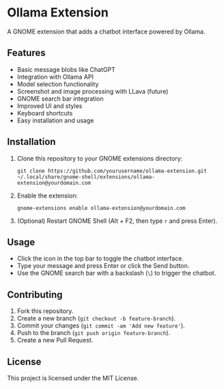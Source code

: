 # Ollama Extension

A GNOME extension that adds a chatbot interface powered by Ollama.

## Features

- Basic message blobs like ChatGPT
- Integration with Ollama API
- Model selection functionality
- Screenshot and image processing with LLava (future)
- GNOME search bar integration
- Improved UI and styles
- Keyboard shortcuts
- Easy installation and usage

## Installation

1. Clone this repository to your GNOME extensions directory:
    ```
    git clone https://github.com/yourusername/ollama-extension.git ~/.local/share/gnome-shell/extensions/ollama-extension@yourdomain.com
    ```

2. Enable the extension:
    ```
    gnome-extensions enable ollama-extension@yourdomain.com
    ```

3. (Optional) Restart GNOME Shell (Alt + F2, then type `r` and press Enter).

## Usage

- Click the icon in the top bar to toggle the chatbot interface.
- Type your message and press Enter or click the Send button.
- Use the GNOME search bar with a backslash (`\`) to trigger the chatbot.

## Contributing

1. Fork this repository.
2. Create a new branch (`git checkout -b feature-branch`).
3. Commit your changes (`git commit -am 'Add new feature'`).
4. Push to the branch (`git push origin feature-branch`).
5. Create a new Pull Request.

## License

This project is licensed under the MIT License.
